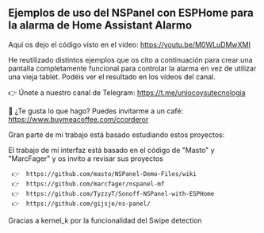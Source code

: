 ## Ejemplos de uso del NSPanel con ESPHome para la alarma de Home Assistant Alarmo

Aquí os dejo el código visto en el video: https://youtu.be/M0WLuDMwXMI

He reutilizado distintos ejemplos que os cito a continuación para crear una pantalla completamente funcional para controlar la alarma en vez de utilizar una vieja tablet.
Podéis ver el resultado en los vídeos del canal.

👉 Únete a nuestro canal de Telegram: https://t.me/unlocoysutecnologia

🛑  ¿Te gusta lo que hago? Puedes invitarme a un café: https://www.buymeacoffee.com/ccorderor

Gran parte de mi trabajo está basado estudiando estos proyectos:

El trabajo de mi interfaz está basado en el código de "Masto" y "MarcFager" y os invito a revisar sus proyectos

     👉  https://github.com/masto/NSPanel-Demo-Files/wiki
     👉  https://github.com/marcfager/nspanel-mf
     👉  https://github.com/TyzzyT/Sonoff-NSPanel-with-ESPHome
     👉  https://github.com/gijsje/ns-panel/

Gracias a kernel_k por la funcionalidad del Swipe detection
